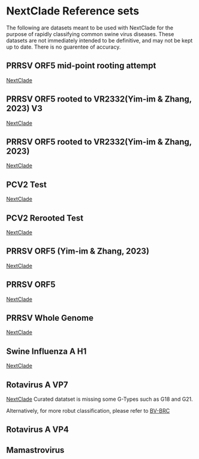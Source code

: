 # NextClade Reference sets

The following are datasets meant to be used with NextClade for the purpose of rapidly classifying common swine virus diseases. These datasets are not immediately intended to be definitive, and may not be kept up to date. There is no guarentee of accuracy.

## PRRSV ORF5 mid-point rooting attempt

[NextClade](https://clades.nextstrain.org/?dataset-url=https://github.com/mazeller/nextclade_test/tree/main/prrsv_v3_midpoint)

## PRRSV ORF5 rooted to VR2332(Yim-im & Zhang, 2023) V3

[NextClade](https://clades.nextstrain.org/?dataset-url=https://github.com/mazeller/nextclade_test/tree/main/prrsv_v3_test)

## PRRSV ORF5 rooted to VR2332(Yim-im & Zhang, 2023)

[NextClade](https://v2.clades.nextstrain.org/?dataset-url=https://github.com/mazeller/nextclade_test/tree/main/prrsv_zhang_vr2332)

## PCV2 Test

[NextClade](https://clades.nextstrain.org/?dataset-url=https://github.com/mazeller/nextclade_test/tree/main/pcv2)
## PCV2 Rerooted Test

[NextClade](https://clades.nextstrain.org/?dataset-url=https://github.com/mazeller/nextclade_test/tree/main/pcv2_reroot)

## PRRSV ORF5 (Yim-im & Zhang, 2023)

[NextClade](https://clades.nextstrain.org/?dataset-url=https://github.com/mazeller/nextclade_test/tree/main/prrsv_zhang_2023)

## PRRSV ORF5

[NextClade](https://clades.nextstrain.org/?dataset-url=https://github.com/mazeller/nextclade_test/tree/main/prrsv)

## PRRSV Whole Genome

[NextClade](https://clades.nextstrain.org/?dataset-url=https://github.com/mazeller/nextclade_test/tree/main/prrsv_wgs)

## Swine Influenza A H1

[NextClade](https://clades.nextstrain.org/?dataset-url=https://github.com/mazeller/nextclade_test/tree/main/iav_test)

## Rotavirus A VP7

[NextClade](https://clades.nextstrain.org/?dataset-url=https://github.com/mazeller/nextclade_test/tree/main/rva_vp7)
Curated datatset is missing some G-Types such as G18 and G21.

Alternatively, for more robut classification, please refer to
[BV-BRC](https://www.bv-brc.org/app/SubspeciesClassification)

## Rotavirus A VP4

## Mamastrovirus
